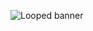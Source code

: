 <!---<p align="center">
  <img align="center" src="./.github/images/CYBERPUNK3_3.png" width="700px"/>
</p>-->

![Looped banner](https://media.giphy.com/media/k81NasbqkKA5HSyJxN/source.gif)
